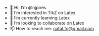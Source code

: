 - 👋 Hi, I’m @njpires
- 👀 I’m interested in TikZ on Latex
- 🌱 I’m currently learning Latex
- 💞️ I’m looking to collaborate on Latex 
- 📫 How to reach me: natal.fg@gmail.com 

<!---
njpires/njpires is a ✨ special ✨ repository because its `README.md` (this file) appears on your GitHub profile.
You can click the Preview link to take a look at your changes.
--->
